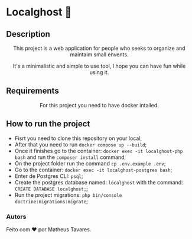 # Localghost :ghost:

## Description
<p align="center">This project is a web application for people who seeks to organize and maintaim small envents.</p>
<p align="center">It's a minimalistic and simple to use tool, I hope you can have fun while using it.</p>

## Requirements
<p align="center">For this project you need to have docker intalled.</p>

## How to run the project
<ul>
    <li> Fisrt you need to clone this repository on your local;</li>
    <li> After that you need to run <code>docker compose up --build</code>;</li>
    <li>Once it finishes go to the container: <code>docker exec -it localghost-php bash</code> and run the <code>composer install</code> command;</li>
    <li>On the project folder run the command <code>cp .env.example .env</code>;</li>
    <li>Go to the container: <code>docker exec -it localghost-postgres bash</code>;</li>
    <li>Enter de Postgres CLI: <code>psql</code>;</li>
    <li>Create the postgres database named: <code>localghost</code> with the command: <code>CREATE DATABASE localghost;</code>;</li>
    <li>Run the project migrations: <code>php bin/console doctrine:migrations:migrate</code>;</li>
</ul>

### Autors

Feito com ❤️ por Matheus Tavares.